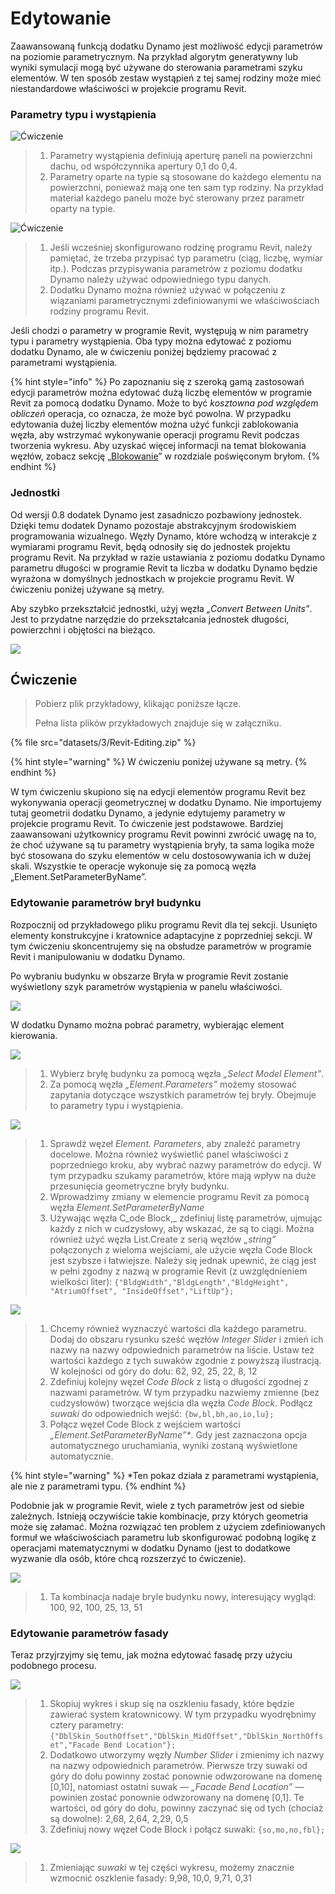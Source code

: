 # Edytowanie

Zaawansowaną funkcją dodatku Dynamo jest możliwość edycji parametrów na poziomie parametrycznym. Na przykład algorytm generatywny lub wyniki symulacji mogą być używane do sterowania parametrami szyku elementów. W ten sposób zestaw wystąpień z tej samej rodziny może mieć niestandardowe właściwości w projekcie programu Revit.

### Parametry typu i wystąpienia

![Ćwiczenie](images/3/32(2).jpg)

> 1. Parametry wystąpienia definiują aperturę paneli na powierzchni dachu, od współczynnika apertury 0,1 do 0,4.
> 2. Parametry oparte na typie są stosowane do każdego elementu na powierzchni, ponieważ mają one ten sam typ rodziny. Na przykład materiał każdego panelu może być sterowany przez parametr oparty na typie.

![Ćwiczenie](../.gitbook/assets/params.jpg)

> 1. Jeśli wcześniej skonfigurowano rodzinę programu Revit, należy pamiętać, że trzeba przypisać typ parametru (ciąg, liczbę, wymiar itp.). Podczas przypisywania parametrów z poziomu dodatku Dynamo należy używać odpowiedniego typu danych.
> 2. Dodatku Dynamo można również używać w połączeniu z wiązaniami parametrycznymi zdefiniowanymi we właściwościach rodziny programu Revit.

Jeśli chodzi o parametry w programie Revit, występują w nim parametry typu i parametry wystąpienia. Oba typy można edytować z poziomu dodatku Dynamo, ale w ćwiczeniu poniżej będziemy pracować z parametrami wystąpienia.

{% hint style="info" %} 
Po zapoznaniu się z szeroką gamą zastosowań edycji parametrów można edytować dużą liczbę elementów w programie Revit za pomocą dodatku Dynamo. Może to być _kosztowna pod względem obliczeń_ operacja, co oznacza, że może być powolna. W przypadku edytowania dużej liczby elementów można użyć funkcji zablokowania węzła, aby wstrzymać wykonywanie operacji programu Revit podczas tworzenia wykresu. Aby uzyskać więcej informacji na temat blokowania węzłów, zobacz sekcję „[Blokowanie](../essential-nodes-and-concepts/5\_geometry-for-computational-design/5-6\_solids.md#freezing)” w rozdziale poświęconym bryłom. 
{% endhint %}

### Jednostki

Od wersji 0.8 dodatek Dynamo jest zasadniczo pozbawiony jednostek. Dzięki temu dodatek Dynamo pozostaje abstrakcyjnym środowiskiem programowania wizualnego. Węzły Dynamo, które wchodzą w interakcje z wymiarami programu Revit, będą odnosiły się do jednostek projektu programu Revit. Na przykład w razie ustawiania z poziomu dodatku Dynamo parametru długości w programie Revit ta liczba w dodatku Dynamo będzie wyrażona w domyślnych jednostkach w projekcie programu Revit. W ćwiczeniu poniżej używane są metry.

Aby szybko przekształcić jednostki, użyj węzła _„Convert Between Units”_. Jest to przydatne narzędzie do przekształcania jednostek długości, powierzchni i objętości na bieżąco.

![](images/3/editing-units.jpg)

## Ćwiczenie

> Pobierz plik przykładowy, klikając poniższe łącze.
>
> Pełna lista plików przykładowych znajduje się w załączniku.

{% file src="datasets/3/Revit-Editing.zip" %}

{% hint style="warning" %} W ćwiczeniu poniżej używane są metry. {% endhint %}

W tym ćwiczeniu skupiono się na edycji elementów programu Revit bez wykonywania operacji geometrycznej w dodatku Dynamo. Nie importujemy tutaj geometrii dodatku Dynamo, a jedynie edytujemy parametry w projekcie programu Revit. To ćwiczenie jest podstawowe. Bardziej zaawansowani użytkownicy programu Revit powinni zwrócić uwagę na to, że choć używane są tu parametry wystąpienia bryły, ta sama logika może być stosowana do szyku elementów w celu dostosowywania ich w dużej skali. Wszystkie te operacje wykonuje się za pomocą węzła „Element.SetParameterByName”.

### Edytowanie parametrów brył budynku

Rozpocznij od przykładowego pliku programu Revit dla tej sekcji. Usunięto elementy konstrukcyjne i kratownice adaptacyjne z poprzedniej sekcji. W tym ćwiczeniu skoncentrujemy się na obsłudze parametrów w programie Revit i manipulowaniu w dodatku Dynamo.

Po wybraniu budynku w obszarze Bryła w programie Revit zostanie wyświetlony szyk parametrów wystąpienia w panelu właściwości.

![](images/3/editing-exercise01.jpg)

W dodatku Dynamo można pobrać parametry, wybierając element kierowania.

![](images/3/editing-exercise02.jpg)

> 1. Wybierz bryłę budynku za pomocą węzła _„Select Model Element”_.
> 2. Za pomocą węzła _„Element.Parameters”_ możemy stosować zapytania dotyczące wszystkich parametrów tej bryły. Obejmuje to parametry typu i wystąpienia.

![](images/3/editing-exercise03.jpg)

> 1. Sprawdź węzeł _Element. Parameters_, aby znaleźć parametry docelowe. Można również wyświetlić panel właściwości z poprzedniego kroku, aby wybrać nazwy parametrów do edycji. W tym przypadku szukamy parametrów, które mają wpływ na duże przesunięcia geometryczne bryły budynku.
> 2. Wprowadzimy zmiany w elemencie programu Revit za pomocą węzła _Element.SetParameterByName_
> 3. Używając węzła C_ode Block,_ zdefiniuj listę parametrów, ujmując każdy z nich w cudzysłowy, aby wskazać, że są to ciągi. Można również użyć węzła List.Create z serią węzłów _„string”_ połączonych z wieloma wejściami, ale użycie węzła Code Block jest szybsze i łatwiejsze. Należy się jednak upewnić, że ciąg jest w pełni zgodny z nazwą w programie Revit (z uwzględnieniem wielkości liter): `{"BldgWidth","BldgLength","BldgHeight", "AtriumOffset", "InsideOffset","LiftUp"};`

![](images/3/editing-exercise04.jpg)

> 1. Chcemy również wyznaczyć wartości dla każdego parametru. Dodaj do obszaru rysunku sześć węzłów _Integer Slider_ i zmień ich nazwy na nazwy odpowiednich parametrów na liście. Ustaw też wartości każdego z tych suwaków zgodnie z powyższą ilustracją. W kolejności od góry do dołu: 62, 92, 25, 22, 8, 12
> 2. Zdefiniuj kolejny węzeł _Code Block_ z listą o długości zgodnej z nazwami parametrów. W tym przypadku nazwiemy zmienne (bez cudzysłowów) tworzące wejścia dla węzła _Code Block_. Podłącz _suwaki_ do odpowiednich wejść: `{bw,bl,bh,ao,io,lu};`
> 3. Połącz węzeł Code Block z wejściem wartości _„Element.SetParameterByName”*_. Gdy jest zaznaczona opcja automatycznego uruchamiania, wyniki zostaną wyświetlone automatycznie.

{% hint style="warning" %} *Ten pokaz działa z parametrami wystąpienia, ale nie z parametrami typu. {% endhint %}

Podobnie jak w programie Revit, wiele z tych parametrów jest od siebie zależnych. Istnieją oczywiście takie kombinacje, przy których geometria może się załamać. Można rozwiązać ten problem z użyciem zdefiniowanych formuł we właściwościach parametru lub skonfigurować podobną logikę z operacjami matematycznymi w dodatku Dynamo (jest to dodatkowe wyzwanie dla osób, które chcą rozszerzyć to ćwiczenie).

![](images/3/editing-exercise05.jpg)

> 1. Ta kombinacja nadaje bryle budynku nowy, interesujący wygląd: 100, 92, 100, 25, 13, 51

### Edytowanie parametrów fasady

Teraz przyjrzyjmy się temu, jak można edytować fasadę przy użyciu podobnego procesu.

![](images/3/editing-exercise06.jpg)

> 1. Skopiuj wykres i skup się na oszkleniu fasady, które będzie zawierać system kratownicowy. W tym przypadku wyodrębnimy cztery parametry: `{"DblSkin_SouthOffset","DblSkin_MidOffset","DblSkin_NorthOffset","Facade Bend Location"};`
> 2. Dodatkowo utworzymy węzły _Number Slider_ i zmienimy ich nazwy na nazwy odpowiednich parametrów. Pierwsze trzy suwaki od góry do dołu powinny zostać ponownie odwzorowane na domenę [0,10], natomiast ostatni suwak — _„Facade Bend Location”_ — powinien zostać ponownie odwzorowany na domenę [0,1]. Te wartości, od góry do dołu, powinny zaczynać się od tych (chociaż są dowolne): 2,68, 2,64, 2,29, 0,5
> 3. Zdefiniuj nowy węzeł Code Block i połącz suwaki: `{so,mo,no,fbl};`

![](images/3/editing-exercise07.jpg)

> 1. Zmieniając _suwaki_ w tej części wykresu, możemy znacznie wzmocnić oszklenie fasady: 9,98, 10,0, 9,71, 0,31
